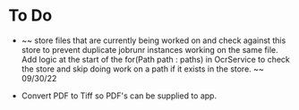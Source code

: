 # To Do

- ~~ store files that are currently being worked on and check against this store to prevent duplicate
jobrunr instances working on the same file. Add logic at the start of the for(Path path : paths) 
in OcrService to check the store and skip doing work on a path if it exists in the store. ~~ 09/30/22

- Convert PDF to Tiff so PDF's can be supplied to app.